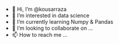 - 👋 Hi, I’m @kousarraza 
- 👀 I’m interested in data science
- 🌱 I’m currently learning Numpy & Pandas
- 💞️ I’m looking to collaborate on ...
- 📫 How to reach me ...

<!---
kousarraza/kousarraza is a ✨ special ✨ repository because its `README.md` (this file) appears on your GitHub profile.
You can click the Preview link to take a look at your changes.
--->
